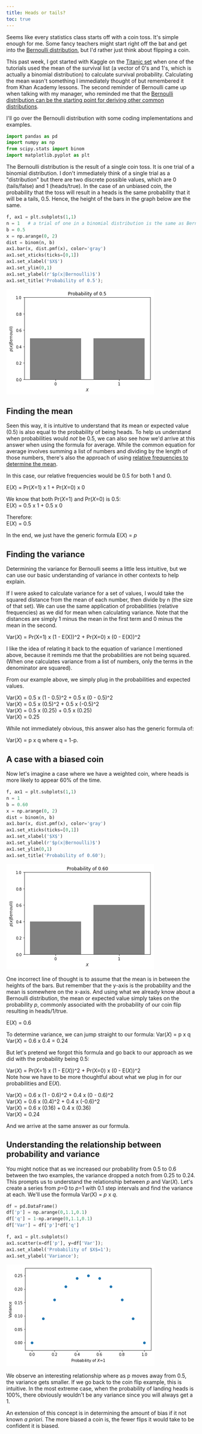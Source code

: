 ```yaml
---
title: Heads or tails?
toc: true
---
```


Seems like every statistics class starts off with a coin toss. It's simple enough for me. Some fancy teachers might start right off the bat and get into the [Bernoulli distribution](https://en.wikipedia.org/wiki/Bernoulli_distribution), but I'd rather just think about flipping a coin.

This past week, I got started with Kaggle on the [Titanic set](https://www.kaggle.com/c/titanic) when one of the tutorials used the mean of the survival list (a vector of 0's and 1's, which is actually a binomial distribution) to calculate survival probability. Calculating the mean wasn't something I immediately thought of but remembered it from Khan Academy lessons. The second reminder of Bernoulli came up when talking with my manager, who reminded me that the [Bernoulli distribution can be the starting point for deriving other common distributions](https://blog.cloudera.com/blog/2015/12/common-probability-distributions-the-data-scientists-crib-sheet/).

I'll go over the Bernoulli distribution with some coding implementations and examples.


```python
import pandas as pd
import numpy as np
from scipy.stats import binom
import matplotlib.pyplot as plt
```

The Bernoulli distribution is the result of a single coin toss. It is one trial of a binomial distribution. I don't immediately think of a single trial as a "distribution" but  there are two discrete possible values, which are 0 (tails/false) and 1 (heads/true). In the case of an unbiased coin, the probability that the toss will result in a heads is the same probability that it will be a tails, 0.5. Hence, the height of the bars in the graph below are the same.


```python
f, ax1 = plt.subplots(1,1)
n = 1   # a trial of one in a binomial distribution is the same as Bernoulli
b = 0.5
x = np.arange(0, 2)
dist = binom(n, b)
ax1.bar(x, dist.pmf(x), color='gray')
ax1.set_xticks(ticks=[0,1])
ax1.set_xlabel('$X$')
ax1.set_ylim(0,1)
ax1.set_ylabel(r'$p(x|Bernoulli)$')
ax1.set_title('Probability of 0.5');
```


![png](/assets/2019-06-01-The-Bernoulli-distribution/output_4_0.png)


## Finding the mean

Seen this way, it is intuitive to understand that its mean or expected value (0.5) is also equal to the probability of being heads. To help us understand when probabilities would *not* be 0.5, we can also see how we'd arrive at this answer when using the formula for average. While the common equation for average involves summing a list of numbers and dividing by the length of those numbers, there's also the approach of using [relative frequencies to determine the mean](https://www.khanacademy.org/math/statistics-probability/random-variables-stats-library/random-variables-discrete/v/expected-value-of-a-discrete-random-variable).

In this case, our relative frequencies would be 0.5 for both 1 and 0.

E(*X*) = Pr(*X*=1) x 1 + Pr(*X*=0) x 0

We know that both Pr(*X*=1) and Pr(*X*=0) is 0.5:
<br>
E(*X*) = 0.5 x 1 + 0.5 x 0
<br>

Therefore:
<br>
E(*X*) = 0.5

In the end, we just have the generic formula E(*X*) = *p*

## Finding the variance

Determining the variance for Bernoulli seems a little less intuitive, but we can use our basic understanding of variance in other contexts to help explain.

If I were asked to calculate variance for a set of values, I would take the squared distance from the mean of each number, then divide by n (the size of that set). We can use the same application of probabilities (relative frequencies) as we did for mean when calculating variance. Note that the distances are simply 1 minus the mean in the first term and 0 minus the mean in the second.

Var(*X*) = Pr(X=1) x (1 - E(X))^2 + Pr(X=0) x (0 - E(X))^2

I like the idea of relating it back to the equation of variance I mentioned above, because it reminds me that the probabilities are not being squared. (When one calculates variance from a list of numbers, only the terms in the denominator are squared).

From our example above, we simply plug in the probabilities and expected values.

Var(*X*) = 0.5 x (1 - 0.5)^2 + 0.5 x (0 - 0.5)^2
<br>
Var(*X*) = 0.5 x (0.5)^2 + 0.5 x (-0.5)^2
<br>
Var(*X*) = 0.5 x (0.25) + 0.5 x (0.25)
<br>
Var(*X*) = 0.25

While not immediately obvious, this answer also has the generic formula of:

Var(*X*) = p x q
where q = 1-p.

## A case with a biased coin

Now let's imagine a case where we have a weighted coin, where heads is more likely to appear 60% of the time.


```python
f, ax1 = plt.subplots(1,1)
n = 1
b = 0.60
x = np.arange(0, 2)
dist = binom(n, b)
ax1.bar(x, dist.pmf(x), color='gray')
ax1.set_xticks(ticks=[0,1])
ax1.set_xlabel('$X$')
ax1.set_ylabel(r'$p(x|Bernoulli)$')
ax1.set_ylim(0,1)
ax1.set_title('Probability of 0.60');
```


![png](/assets/2019-06-01-The-Bernoulli-distribution/output_9_0.png)


One incorrect line of thought is to assume that the mean is in between the heights of the bars. But remember that the y-axis is the probability and the mean is somewhere on the x-axis. And using what we already know about a Bernoulli distribution, the mean or expected value simply takes on the probability *p*, commonly associated with the probability of our coin flip resulting in heads/1/true.

E(*X*) = 0.6

To determine variance, we can jump straight to our formula:
Var(*X*) = p x q
Var(*X*) = 0.6 x 0.4 = 0.24

But let's pretend we forgot this formula and go back to our approach as we did with the probability being 0.5:


Var(*X*) = Pr(X=1) x (1 - E(*X*))^2 + Pr(X=0) x (0 - E(*X*))^2
<br>
Note how we have to be more thoughtful about what we plug in for our probabilities and E(*X*).

Var(*X*) = 0.6 x (1 - 0.6)^2 + 0.4 x (0 - 0.6)^2
<br>
Var(*X*) = 0.6 x (0.4)^2 + 0.4 x (-0.6)^2
<br>
Var(*X*) = 0.6 x (0.16) + 0.4 x (0.36)
<br>
Var(*X*) = 0.24

And we arrive at the same answer as our formula.


## Understanding the relationship between probability and variance

You might notice that as we increased our probability from 0.5 to 0.6 between the two examples, the variance dropped a notch from 0.25 to 0.24. This prompts us to understand the relationship between *p* and Var(*X*). Let's create a series from *p*=0 to *p*=1 with 0.1 step intervals and find the variance at each. We'll use the formula Var(X) = *p* x *q*.



```python
df = pd.DataFrame()
df['p'] = np.arange(0,1.1,0.1)
df['q'] = 1-np.arange(0,1.1,0.1)
df['Var'] = df['p']*df['q']
```


```python
f, ax1 = plt.subplots()
ax1.scatter(x=df['p'], y=df['Var']);
ax1.set_xlabel('Probability of $X$=1');
ax1.set_ylabel('Variance');
```


![png](/assets/2019-06-01-The-Bernoulli-distribution/output_14_0.png)


We observe an interesting relationship where as p moves away from 0.5, the variance gets smaller. If we go back to the coin flip example, this is intuitive. In the most extreme case, when the probability of landing heads is 100%, there obviously wouldn't be any variance since you will always get a 1.

An extension of this concept is in determining the amount of bias if it not known *a priori*. The more biased a coin is, the fewer flips it would take to be confident it is biased.
